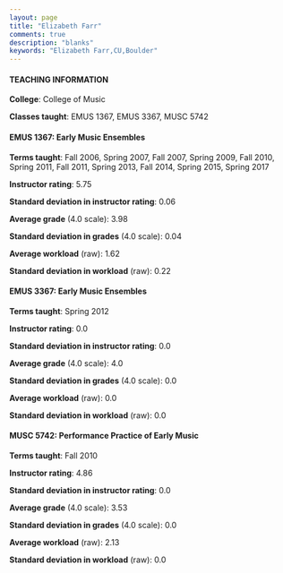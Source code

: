 ```yaml
---
layout: page
title: "Elizabeth Farr" 
comments: true
description: "blanks"
keywords: "Elizabeth Farr,CU,Boulder"
---
```

<head>
<script src="https://ajax.googleapis.com/ajax/libs/jquery/2.1.3/jquery.min.js"></script>
<script src="https://dl.dropboxusercontent.com/s/pc42nxpaw1ea4o9/highcharts.js?dl=0"></script>
<!-- <script src="../assets/js/highcharts.js"></script> -->
<style type="text/css">@font-face {
	font-family: "Bebas Neue";
	src: url(https://www.filehosting.org/file/details/544349/BebasNeue Regular.otf) format("opentype");
	}
	h1.Bebas { 
		font-family: "Bebas Neue", Verdana, Tahoma;
	}
</style>
</head>
	   
#### TEACHING INFORMATION

**College**: College of Music

**Classes taught**: EMUS 1367, EMUS 3367, MUSC 5742

#### EMUS 1367: Early Music Ensembles

**Terms taught**: Fall 2006, Spring 2007, Fall 2007, Spring 2009, Fall 2010, Spring 2011, Fall 2011, Spring 2013, Fall 2014, Spring 2015, Spring 2017

**Instructor rating**: 5.75

**Standard deviation in instructor rating**: 0.06

**Average grade** (4.0 scale): 3.98

**Standard deviation in grades** (4.0 scale): 0.04

**Average workload** (raw): 1.62

**Standard deviation in workload** (raw): 0.22

#### EMUS 3367: Early Music Ensembles

**Terms taught**: Spring 2012

**Instructor rating**: 0.0

**Standard deviation in instructor rating**: 0.0

**Average grade** (4.0 scale): 4.0

**Standard deviation in grades** (4.0 scale): 0.0

**Average workload** (raw): 0.0

**Standard deviation in workload** (raw): 0.0

#### MUSC 5742: Performance Practice of Early Music

**Terms taught**: Fall 2010

**Instructor rating**: 4.86

**Standard deviation in instructor rating**: 0.0

**Average grade** (4.0 scale): 3.53

**Standard deviation in grades** (4.0 scale): 0.0

**Average workload** (raw): 2.13

**Standard deviation in workload** (raw): 0.0

